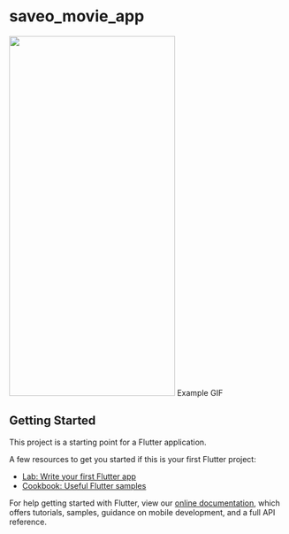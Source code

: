 # saveo_movie_app

<img src="https://github.com/Abhay-Workspace/Saveo-Movie-App/blob/master/example_gif/saveo-movie-app.gif" width="300" height="650"/>
Example GIF

## Getting Started

This project is a starting point for a Flutter application.

A few resources to get you started if this is your first Flutter project:

- [Lab: Write your first Flutter app](https://flutter.dev/docs/get-started/codelab)
- [Cookbook: Useful Flutter samples](https://flutter.dev/docs/cookbook)

For help getting started with Flutter, view our
[online documentation](https://flutter.dev/docs), which offers tutorials,
samples, guidance on mobile development, and a full API reference.
